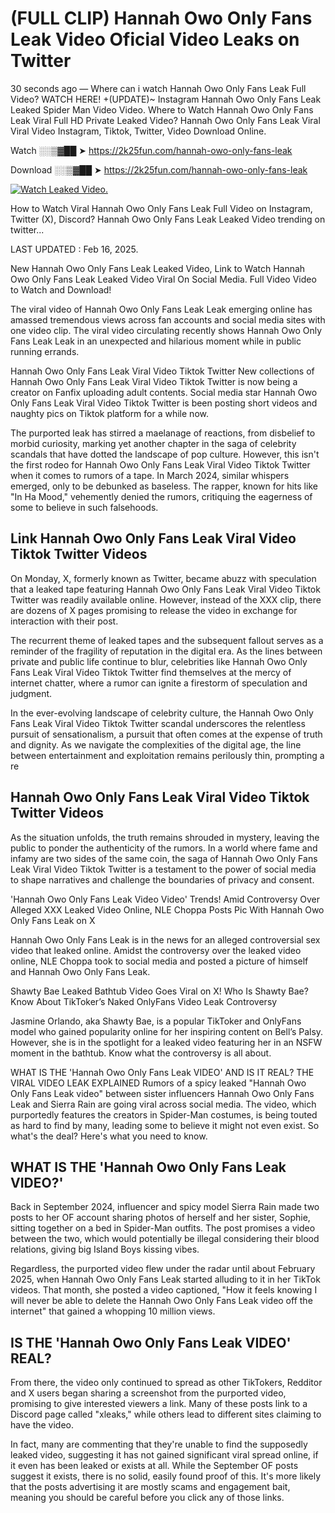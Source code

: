 # (FULL CLIP) Hannah Owo Only Fans Leak Video Oficial Video Leaks on Twitter

30 seconds ago — Where can i watch Hannah Owo Only Fans Leak Full Video? WATCH HERE! +(UPDATE)~ Instagram Hannah Owo Only Fans Leak Leaked Spider Man Video Video. Where to Watch Hannah Owo Only Fans Leak Viral Full HD Private Leaked Video? Hannah Owo Only Fans Leak Viral Viral Video Instagram, Tiktok, Twitter, Video Download Online.

Watch ░░▒▓██ ➤ https://2k25fun.com/hannah-owo-only-fans-leak

Download ░░▒▓██ ➤ https://2k25fun.com/hannah-owo-only-fans-leak

[![Watch Leaked Video.](https://miro.medium.com/v2/resize:fit:828/format:webp/1*cilzJN44JGOrTw9NJCrNHA.gif "Watch Leaked Video")](https://2k25fun.com/hannah-owo-only-fans-leak)

How to Watch Viral Hannah Owo Only Fans Leak Full Video on Instagram, Twitter (X), Discord? Hannah Owo Only Fans Leak Leaked Video trending on twitter...

LAST UPDATED : Feb 16, 2025.

New Hannah Owo Only Fans Leak Leaked Video, Link to Watch Hannah Owo Only Fans Leak Leaked Video Viral On Social Media. Full Video Video to Watch and Download!

The viral video of Hannah Owo Only Fans Leak Leak emerging online has amassed tremendous views across fan accounts and social media sites with one video clip. The viral video circulating recently shows Hannah Owo Only Fans Leak Leak in an unexpected and hilarious moment while in public running errands.

Hannah Owo Only Fans Leak Viral Video Tiktok Twitter New collections of Hannah Owo Only Fans Leak Viral Video Tiktok Twitter is now being a creator on Fanfix uploading adult contents. Social media star Hannah Owo Only Fans Leak Viral Video Tiktok Twitter is been posting short videos and naughty pics on Tiktok platform for a while now.

The purported leak has stirred a maelanage of reactions, from disbelief to morbid curiosity, marking yet another chapter in the saga of celebrity scandals that have dotted the landscape of pop culture. However, this isn't the first rodeo for Hannah Owo Only Fans Leak Viral Video Tiktok Twitter when it comes to rumors of a tape. In March 2024, similar whispers emerged, only to be debunked as baseless. The rapper, known for hits like "In Ha Mood," vehemently denied the rumors, critiquing the eagerness of some to believe in such falsehoods.

## Link Hannah Owo Only Fans Leak Viral Video Tiktok Twitter Videos

On Monday, X, formerly known as Twitter, became abuzz with speculation that a leaked tape featuring Hannah Owo Only Fans Leak Viral Video Tiktok Twitter was readily available online. However, instead of the XXX clip, there are dozens of X pages promising to release the video in exchange for interaction with their post.

The recurrent theme of leaked tapes and the subsequent fallout serves as a reminder of the fragility of reputation in the digital era. As the lines between private and public life continue to blur, celebrities like Hannah Owo Only Fans Leak Viral Video Tiktok Twitter find themselves at the mercy of internet chatter, where a rumor can ignite a firestorm of speculation and judgment.

In the ever-evolving landscape of celebrity culture, the Hannah Owo Only Fans Leak Viral Video Tiktok Twitter scandal underscores the relentless pursuit of sensationalism, a pursuit that often comes at the expense of truth and dignity. As we navigate the complexities of the digital age, the line between entertainment and exploitation remains perilously thin, prompting a re

##  Hannah Owo Only Fans Leak Viral Video Tiktok Twitter Videos

As the situation unfolds, the truth remains shrouded in mystery, leaving the public to ponder the authenticity of the rumors. In a world where fame and infamy are two sides of the same coin, the saga of Hannah Owo Only Fans Leak Viral Video Tiktok Twitter is a testament to the power of social media to shape narratives and challenge the boundaries of privacy and consent.

'Hannah Owo Only Fans Leak Video Video' Trends! Amid Controversy Over Alleged XXX Leaked Video Online, NLE Choppa Posts Pic With Hannah Owo Only Fans Leak on X

Hannah Owo Only Fans Leak is in the news for an alleged controversial sex video that leaked online. Amidst the controversy over the leaked video online, NLE Choppa took to social media and posted a picture of himself and Hannah Owo Only Fans Leak.

Shawty Bae Leaked Bathtub Video Goes Viral on X! Who Is Shawty Bae? Know About TikToker’s Naked OnlyFans Video Leak Controversy

Jasmine Orlando, aka Shawty Bae, is a popular TikToker and OnlyFans model who gained popularity online for her inspiring content on Bell’s Palsy. However, she is in the spotlight for a leaked video featuring her in an NSFW moment in the bathtub. Know what the controversy is all about.

WHAT IS THE 'Hannah Owo Only Fans Leak VIDEO' AND IS IT REAL? THE VIRAL VIDEO LEAK EXPLAINED Rumors of a spicy leaked "Hannah Owo Only Fans Leak video" between sister influencers Hannah Owo Only Fans Leak and Sierra Rain are going viral across social media. The video, which purportedly features the creators in Spider-Man costumes, is being touted as hard to find by many, leading some to believe it might not even exist. So what's the deal? Here's what you need to know.

## WHAT IS THE 'Hannah Owo Only Fans Leak VIDEO?'

Back in September 2024, influencer and spicy model Sierra Rain made two posts to her OF account sharing photos of herself and her sister, Sophie, sitting together on a bed in Spider-Man outfits. The post promises a video between the two, which would potentially be illegal considering their blood relations, giving big Island Boys kissing vibes.

Regardless, the purported video flew under the radar until about February 2025, when Hannah Owo Only Fans Leak started alluding to it in her TikTok videos. That month, she posted a video captioned, "How it feels knowing I will never be able to delete the Hannah Owo Only Fans Leak video off the internet" that gained a whopping 10 million views.

## IS THE 'Hannah Owo Only Fans Leak VIDEO' REAL?

From there, the video only continued to spread as other TikTokers, Redditor and X users began sharing a screenshot from the purported video, promising to give interested viewers a link. Many of these posts link to a Discord page called "xleaks," while others lead to different sites claiming to have the video.

In fact, many are commenting that they're unable to find the supposedly leaked video, suggesting it has not gained significant viral spread online, if it even has been leaked or exists at all. While the September OF posts suggest it exists, there is no solid, easily found proof of this. It's more likely that the posts advertising it are mostly scams and engagement bait, meaning you should be careful before you click any of those links.